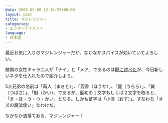 ```yaml
---
date: 2005-05-08 12:14:57+00:00
layout: post
title: マジレンジャー
categories:
- エンターテイメント
language:
- 日本語
---
```


最近お気に入りのマジレンジャーだが、なかなかスパイスが効いていてよろしい。

敵側の女性キャラ二人が「ナイ」と「メア」であるのは[既に述べた](https://blog.shin.do/2005/02/e3839ee382b8e383ace383b3e382b8e383a3e383bc-2)が、今日新しいネタを仕入れたので紹介しよう。

5人兄弟の名前は「蒔人（まきと）」、「芳香（ほうか）」、「麗（うらら）」、「翼（つばさ）」、「魁（かい）」であるが、最初の１文字もしくは２文字を取ると、「ま・ほ・う・つ・かい」となる。しかも苗字は「小津（おず）」。すなわち「オズの魔法使い」なわけだ。

なかなか洒落ておる、マジレンジャー！
